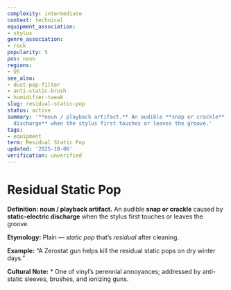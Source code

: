 ```yaml
---
complexity: intermediate
context: technical
equipment_association:
- stylus
genre_association:
- rock
popularity: 5
pos: noun
regions:
- US
see_also:
- dust-pop-filter
- anti-static-brush
- humidifier-tweak
slug: residual-static-pop
status: active
summary: '**noun / playback artifact.** An audible **snap or crackle** caused by **static-electric
  discharge** when the stylus first touches or leaves the groove.'
tags:
- equipment
term: Residual Static Pop
updated: '2025-10-06'
verification: unverified
---
```


# Residual Static Pop

**Definition:** **noun / playback artifact.** An audible **snap or crackle** caused by **static-electric discharge** when the stylus first touches or leaves the groove.

**Etymology:** Plain — *static pop* that’s *residual* after cleaning.

**Example:** “A Zerostat gun helps kill the residual static pops on dry winter days.”

**Cultural Note:** * One of vinyl’s perennial annoyances; addressed by anti-static sleeves, brushes, and ionizing guns.


